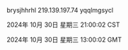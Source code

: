brysjhhrhl 219.139.197.74 yqqlmgsycl

2024年 10月 30日 星期三 21:00:02 CST

2024年 10月 30日 星期三 13:00:02 GMT
